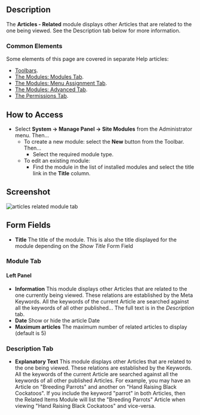 <!-- Filename: Help4.x:Site_Modules:_Articles_-_Related / Display title: Modules: Articles - Related -->

## Description

The **Articles - Related** module displays other Articles that are related to 
the one being viewed. See the Description tab below for more information.

### Common Elements

Some elements of this page are covered in separate Help articles:

* [Toolbars](jdocmanual?article=help/common-elements/toolbars).
* [The Modules: Modules Tab](jdocmanual?article=help/modules/modules-module-tab).
* [The Modules: Menu Assignment Tab](jdocmanual?article=help/modules/modules-menu-assignment-tab).
* [The Modules: Advanced Tab](jdocmanual?article=help/modules/modules-advanced-tab).
* [The Permissions Tab](jdocmanual?article=help/common-elements/edit-permissions).

## How to Access

- Select **System → Manage Panel → Site Modules** from the
  Administrator menu. Then...
  - To create a new module: select the **New** button from the Toolbar.
    Then...
    - Select the required module type.
  - To edit an existing module:
    - Find the module in the list of installed modules and select the
      title link in the **Title** column.

## Screenshot

![articles related module tab](../../../en/images/modules-site/modules-articles-related-module-tab.png)

## Form Fields

- **Title** The title of the module. This is also the title displayed
  for the module depending on the *Show Title* Form Field

### Module Tab

#### Left Panel

- **Information** This module displays other Articles that are related to the 
  one currently being viewed. These relations are established by the Meta
  Keywords. All the keywords of the current Article are searched against
  all the keywords of all other published... The full text is in the 
  *Description* tab.
- **Date** Show or hide the article Date
- **Maximum articles** The maximum number of related articles to
  display (default is 5)

### Description Tab

- **Explanatory Text** This module displays other Articles that are
  related to the one being viewed. These relations are established by
  the Keywords. All the keywords of the current Article are searched
  against all the keywords of all other published Articles. For example,
  you may have an Article on "Breeding Parrots" and another on "Hand
  Raising Black Cockatoos". If you include the keyword "parrot" in both
  Articles, then the Related Items Module will list the "Breeding
  Parrots" Article when viewing "Hand Raising Black Cockatoos" and
  vice-versa.
